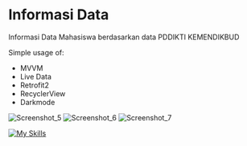 # Informasi Data
Informasi Data Mahasiswa berdasarkan data PDDIKTI KEMENDIKBUD

Simple usage of:
- MVVM
- Live Data
- Retrofit2
- RecyclerView
- Darkmode

![Screenshot_5](https://user-images.githubusercontent.com/41590940/202994127-820ef0d1-4730-4218-9adf-168d300684f2.png)
![Screenshot_6](https://user-images.githubusercontent.com/41590940/202994117-ed00dcdb-9036-4bc1-bdae-6b16264d19de.png)
![Screenshot_7](https://user-images.githubusercontent.com/41590940/202994124-07a7ee5d-61f0-45fe-a2b1-56662f059b76.png)




[![My Skills](https://skills.thijs.gg/icons?i=kotlin&theme=dark)](https://skills.thijs.gg)

